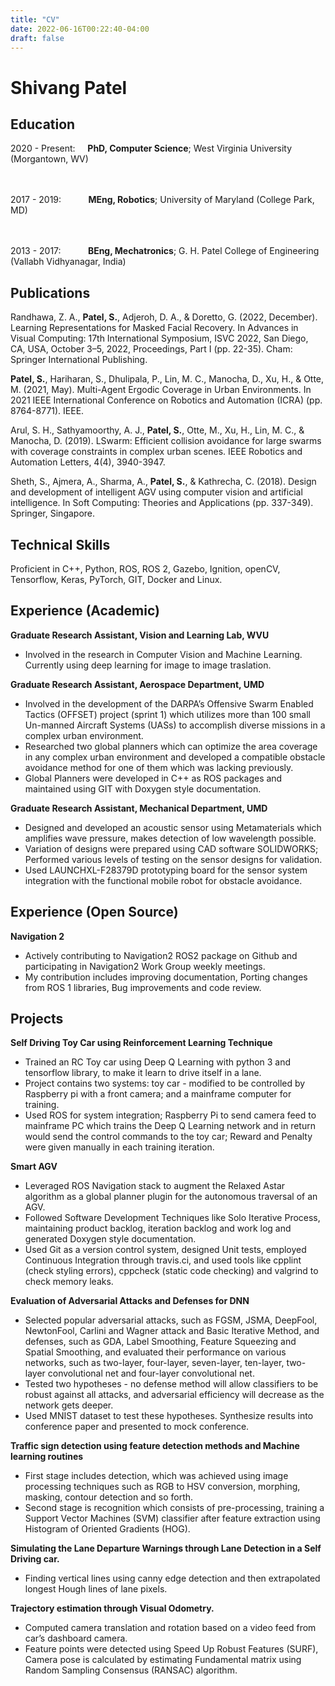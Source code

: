 ```yaml
---
title: "CV"
date: 2022-06-16T00:22:40-04:00
draft: false
---
```


Shivang Patel
=============

Education
---------

2020 - Present:&nbsp;&nbsp;&nbsp;&nbsp;&nbsp;**PhD, Computer Science**; West Virginia University (Morgantown, WV)

<br/><br/>
2017 - 2019:&nbsp;&nbsp;&nbsp;&nbsp;&nbsp;&nbsp;&nbsp;&nbsp;&nbsp;&nbsp;&nbsp;**MEng, Robotics**; University of Maryland (College Park, MD)

<br/><br/>
2013 - 2017:&nbsp;&nbsp;&nbsp;&nbsp;&nbsp;&nbsp;&nbsp;&nbsp;&nbsp;&nbsp;&nbsp;**BEng, Mechatronics**; G. H. Patel College of Engineering (Vallabh Vidhyanagar, India)

Publications
------------

Randhawa, Z. A., **Patel, S.**, Adjeroh, D. A., & Doretto, G. (2022, December). Learning Representations for Masked Facial Recovery. In Advances in Visual Computing: 17th International Symposium, ISVC 2022, San Diego, CA, USA, October 3–5, 2022, Proceedings, Part I (pp. 22-35). Cham: Springer International Publishing.

**Patel, S.**, Hariharan, S., Dhulipala, P., Lin, M. C., Manocha, D., Xu, H., & Otte, M. (2021, May). Multi-Agent Ergodic Coverage in Urban Environments. In 2021 IEEE International Conference on Robotics and Automation (ICRA) (pp. 8764-8771). IEEE.

Arul, S. H., Sathyamoorthy, A. J., **Patel, S.**, Otte, M., Xu, H., Lin, M. C., & Manocha, D. (2019). LSwarm: Efficient collision avoidance for large swarms with coverage constraints in complex urban scenes. IEEE Robotics and Automation Letters, 4(4), 3940-3947.

Sheth, S., Ajmera, A., Sharma, A., **Patel, S.**, & Kathrecha, C. (2018). Design and development of intelligent AGV using computer vision and artificial intelligence. In Soft Computing: Theories and Applications (pp. 337-349). Springer, Singapore.

Technical Skills
----------------

Proficient in C++, Python, ROS, ROS 2, Gazebo, Ignition, openCV, Tensorflow, Keras, PyTorch, GIT, Docker and Linux.

Experience (Academic)
----------

**Graduate Research Assistant, Vision and Learning Lab, WVU**
* Involved in the research in Computer Vision and Machine Learning. Currently using deep learning for image to image traslation.


**Graduate Research Assistant, Aerospace Department, UMD**

* Involved in the development of the DARPA’s Offensive Swarm Enabled Tactics (OFFSET) project (sprint 1) which utilizes more than 100 small Un-manned Aircraft Systems (UASs) to accomplish diverse missions in a complex urban environment.
* Researched two global planners which can optimize the area coverage in any complex urban environment and developed a compatible obstacle avoidance method for one of them which was lacking previously.
* Global Planners were developed in C++ as ROS packages and maintained using GIT with Doxygen style documentation.

**Graduate Research Assistant, Mechanical Department, UMD**

* Designed and developed an acoustic sensor using Metamaterials which amplifies wave pressure, makes detection of low wavelength possible.
* Variation of designs were prepared using CAD software SOLIDWORKS; Performed various levels of testing on the sensor designs for validation.
* Used LAUNCHXL-F28379D prototyping board for the sensor system integration with the functional mobile robot for obstacle avoidance.

Experience (Open Source)
----------

**Navigation 2**
* Actively contributing to Navigation2 ROS2 package on Github and participating in Navigation2 Work Group weekly meetings.
* My contribution includes improving documentation, Porting changes from ROS 1 libraries, Bug improvements and code review.

Projects
--------

**Self Driving Toy Car using Reinforcement Learning Technique**

* Trained an RC Toy car using Deep Q Learning with python 3 and tensorflow library, to make it learn to drive itself in a lane.
* Project contains two systems: toy car - modified to be controlled by Raspberry pi with a front camera; and a mainframe computer for training.
* Used ROS for system integration; Raspberry Pi to send camera feed to mainframe PC which trains the Deep Q Learning network and in return would send the control commands to the toy car; Reward and Penalty were given manually in each training iteration.

**Smart AGV**

* Leveraged ROS Navigation stack to augment the Relaxed Astar algorithm as a global planner plugin for the autonomous traversal of an AGV.
* Followed Software Development Techniques like Solo Iterative Process, maintaining product backlog, iteration backlog and work log and generated Doxygen style documentation.
* Used Git as a version control system, designed Unit tests, employed Continuous Integration through travis.ci, and used tools like cpplint (check styling errors), cppcheck (static code checking) and valgrind to check memory leaks.

**Evaluation of Adversarial Attacks and Defenses for DNN**

* Selected popular adversarial attacks, such as FGSM, JSMA, DeepFool, NewtonFool, Carlini and Wagner attack and Basic Iterative Method, and defenses, such as GDA, Label Smoothing, Feature Squeezing and Spatial Smoothing, and evaluated their performance on various networks, such as two-layer, four-layer, seven-layer, ten-layer, two-layer convolutional net and four-layer convolutional net.
* Tested two hypotheses - no defense method will allow classifiers to be robust against all attacks, and adversarial efficiency will decrease as the network gets deeper.
* Used MNIST dataset to test these hypotheses. Synthesize results into conference paper and presented to mock conference.

**Traffic sign detection using feature detection methods and Machine learning routines**

* First stage includes detection, which was achieved using image processing techniques such as RGB to HSV conversion, morphing, masking, contour detection and so forth.
* Second stage is recognition which consists of pre-processing, training a Support Vector Machines (SVM) classifier after feature extraction using Histogram of Oriented Gradients (HOG).

**Simulating the Lane Departure Warnings through Lane Detection in a Self Driving car.**
* Finding vertical lines using canny edge detection and then extrapolated longest Hough lines of lane pixels.

**Trajectory estimation through Visual Odometry.**
* Computed camera translation and rotation based on a video feed from car’s dashboard camera.
* Feature points were detected using Speed Up Robust Features (SURF), Camera pose is calculated by estimating Fundamental matrix using Random Sampling Consensus (RANSAC) algorithm.
